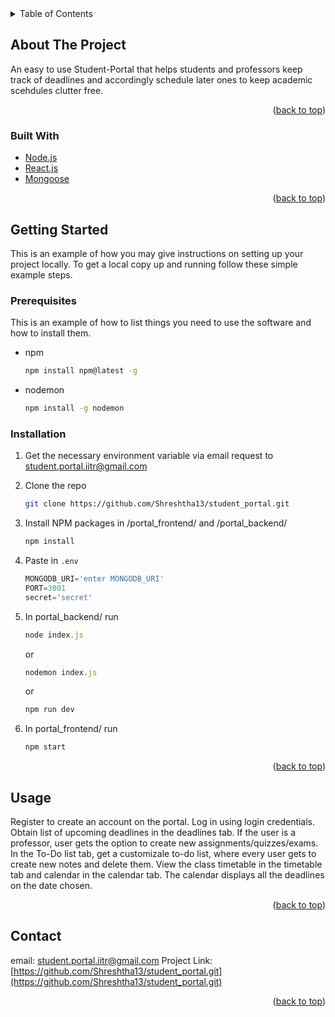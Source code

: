 <div id="top"></div>

<details>
  <summary>Table of Contents</summary>
  <ol>
    <li>
      <a href="#about-the-project">About The Project</a>
      <ul>
        <li><a href="#built-with">Built With</a></li>
      </ul>
    </li>
    <li>
      <a href="#getting-started">Getting Started</a>
      <ul>
        <li><a href="#prerequisites">Prerequisites</a></li>
        <li><a href="#installation">Installation</a></li>
      </ul>
    </li>
    <li><a href="#usage">Usage</a></li>
    <li><a href="#contact">Contact</a></li>
  </ol>
</details>



<!-- ABOUT THE PROJECT -->
## About The Project


An easy to use Student-Portal that helps students and professors keep track of deadlines and accordingly schedule later ones to keep academic scehdules clutter free.

<p align="right">(<a href="#top">back to top</a>)</p>



### Built With

* [Node.js](https://nodejs.org/en/)
* [React.js](https://reactjs.org/)
* [Mongoose](https://mongoosejs.com/)

<p align="right">(<a href="#top">back to top</a>)</p>



<!-- GETTING STARTED -->
## Getting Started

This is an example of how you may give instructions on setting up your project locally.
To get a local copy up and running follow these simple example steps.

### Prerequisites

This is an example of how to list things you need to use the software and how to install them.
* npm
  ```sh
  npm install npm@latest -g
  ```
  
 * nodemon
   ```sh
   npm install -g nodemon
   ```

### Installation

1. Get the necessary environment variable via email request to [student.portal.iitr@gmail.com](student.portal.iitr@gmail.com)
2. Clone the repo
   ```sh
   git clone https://github.com/Shreshtha13/student_portal.git
   ```
3. Install NPM packages in /portal_frontend/ and /portal_backend/
   ```sh
   npm install
   ```
4. Paste in `.env`
   ```js
   MONGODB_URI='enter MONGODB_URI'
   PORT=3001
   secret='secret'
   ```
5. In portal_backend/ run
   ```js
   node index.js 
   ```
   or 
   ```js
   nodemon index.js 
   ```
   or 
   ```js
   npm run dev
   ```
   
6. In portal_frontend/ run
    ```js
   npm start 
   ```
   

<p align="right">(<a href="#top">back to top</a>)</p>



<!-- USAGE EXAMPLES -->
## Usage

Register to create an account on the portal.
Log in using login credentials.
Obtain list of upcoming deadlines in the deadlines tab. 
If the user is a professor, user gets the option to create new assignments/quizzes/exams.
In the To-Do list tab, get a customizale to-do list, where every user gets to create new notes and delete them.
View the class timetable in the timetable tab and calendar in the calendar tab. The calendar displays all the deadlines on the date chosen.


<p align="right">(<a href="#top">back to top</a>)</p>






<!-- CONTACT -->
## Contact

email: [student.portal.iitr@gmail.com](student.portal.iitr@gmail.com)
Project Link: [https://github.com/Shreshtha13/student_portal.git](https://github.com/Shreshtha13/student_portal.git)

<p align="right">(<a href="#top">back to top</a>)</p>








